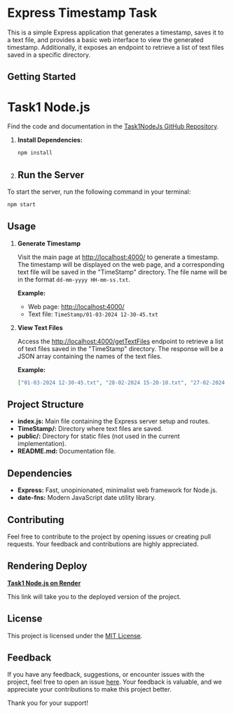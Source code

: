 # Express Timestamp Task

This is a simple Express application that generates a timestamp, saves it to a text file, and provides a basic web interface to view the generated timestamp. Additionally, it exposes an endpoint to retrieve a list of text files saved in a specific directory.

## Getting Started

# Task1 Node.js

Find the code and documentation in the [Task1NodeJs GitHub Repository](https://github.com/Chandruvijayakumar/Task1NodeJs).

1. **Install Dependencies:**
   ```bash
   npm install
   ```

2. ## Run the Server

To start the server, run the following command in your terminal:

```bash
npm start
```
## Usage

1. **Generate Timestamp**

   Visit the main page at [http://localhost:4000/](http://localhost:4000/) to generate a timestamp. The timestamp will be displayed on the web page, and a corresponding text file will be saved in the "TimeStamp" directory. The file name will be in the format `dd-mm-yyyy HH-mm-ss.txt`.

   **Example:**
   - Web page: [http://localhost:4000/](http://localhost:4000/)
   - Text file: `TimeStamp/01-03-2024 12-30-45.txt`

2. **View Text Files**

   Access the [http://localhost:4000/getTextFiles](http://localhost:4000/getTextFiles) endpoint to retrieve a list of text files saved in the "TimeStamp" directory. The response will be a JSON array containing the names of the text files.

   **Example:**
   ```json
   ["01-03-2024 12-30-45.txt", "28-02-2024 15-20-10.txt", "27-02-2024 09-05-30.txt"]
   ```

   
## Project Structure

- **index.js:** Main file containing the Express server setup and routes.
- **TimeStamp/:** Directory where text files are saved.
- **public/:** Directory for static files (not used in the current implementation).
- **README.md:** Documentation file.

## Dependencies

- **Express:** Fast, unopinionated, minimalist web framework for Node.js.
- **date-fns:** Modern JavaScript date utility library.

## Contributing

Feel free to contribute to the project by opening issues or creating pull requests. Your feedback and contributions are highly appreciated.

## Rendering Deploy

[**Task1 Node.js on Render**](https://task1nodejs.onrender.com)

This link will take you to the deployed version of the project.


## License

This project is licensed under the [MIT License](LICENSE).

## Feedback

If you have any feedback, suggestions, or encounter issues with the project, feel free to open an issue [here](https://github.com/Chandruvijayakumar/Task1NodeJs/issues). Your feedback is valuable, and we appreciate your contributions to make this project better.

Thank you for your support!


